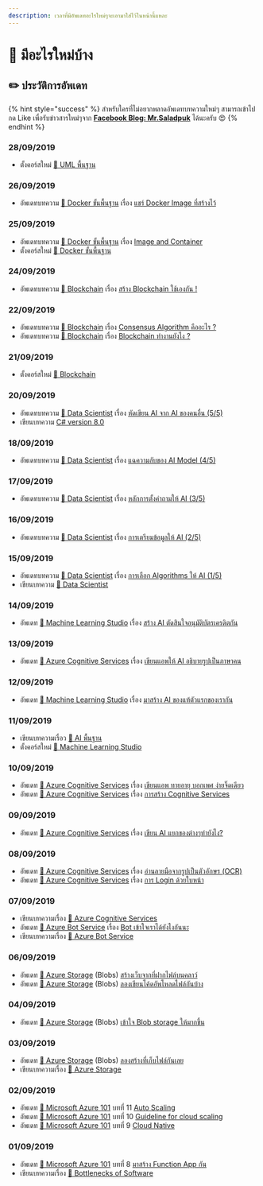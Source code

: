 ```yaml
---
description: เวลาที่มีอัพเดทอะไรใหม่ๆจะเอามาใส่ไว้ในหน้านี้แหละ
---
```


# 📰 มีอะไรใหม่บ้าง

## ✏️ ประวัติการอัพเดท

{% hint style="success" %}
สำหรับใครที่ไม่อยากพลาดอัพเดทบทความใหม่ๆ สามารถเข้าไปกด Like เพื่อรับข่าวสารใหม่ๆจาก [**Facebook Blog: Mr.Saladpuk**](https://www.facebook.com/mr.saladpuk) ได้นะครับ 😍
{% endhint %}

### 28/09/2019

* ตั้งคอร์สใหม่ [👶 UML พื้นฐาน](https://saladpuk.gitbook.io/learn/basic/uml)

### 26/09/2019

* อัพเดทบทความ [👶 Docker ขั้นพื้นฐาน](https://saladpuk.gitbook.io/learn/basic/docker) เรื่อง [แชร์ Docker Image ที่สร้างไว้](https://saladpuk.gitbook.io/learn/basic/docker/share-image)

### 25/09/2019

* อัพเดทบทความ [👶 Docker ขั้นพื้นฐาน](https://saladpuk.gitbook.io/learn/basic/docker) เรื่อง [Image and Container](https://saladpuk.gitbook.io/learn/basic/image-and-container)
* ตั้งคอร์สใหม่ [👶 Docker ขั้นพื้นฐาน](https://saladpuk.gitbook.io/learn/basic/docker)

### 24/09/2019

* อัพเดทบทความ [👶 Blockchain](https://saladpuk.gitbook.io/learn/cloud/blockchain) เรื่อง [สร้าง Blockchain ใช้เองกัน !](https://saladpuk.gitbook.io/learn/cloud/blockchain/create-eth)

### 22/09/2019

* อัพเดทบทความ [👶 Blockchain](https://saladpuk.gitbook.io/learn/cloud/blockchain) เรื่อง [Consensus Algorithm คืออะไร ?](https://saladpuk.gitbook.io/learn/cloud/blockchain/consensus-algorithm)
* อัพเดทบทความ [👶 Blockchain](https://saladpuk.gitbook.io/learn/cloud/blockchain) เรื่อง [Blockchain ทำงานยังไง ?](https://saladpuk.gitbook.io/learn/cloud/blockchain/magic)

### 21/09/2019

* ตั้งคอร์สใหม่ [👶 Blockchain](https://saladpuk.gitbook.io/learn/cloud/blockchain)

### 20/09/2019

* อัพเดทบทความ [👶 Data Scientist](https://saladpuk.gitbook.io/learn/basic/data-scientist) เรื่อง [หัดเขียน AI จาก AI ของคนอื่น \(5/5\)](https://saladpuk.gitbook.io/learn/basic/data-scientist/ai-gallery)
* เขียนบทความ [C\# version 8.0](https://saladpuk.gitbook.io/learn/beginner-1/csharp101/advanced/csharp8)

### 18/09/2019

* อัพเดทบทความ [👶 Data Scientist](https://saladpuk.gitbook.io/learn/basic/data-scientist) เรื่อง [แฉความลับของ AI Model \(4/5\)](https://saladpuk.gitbook.io/learn/basic/data-scientist/model-work)

### 17/09/2019

* อัพเดทบทความ [👶 Data Scientist](https://saladpuk.gitbook.io/learn/basic/data-scientist) เรื่อง [หลักการตั้งคำถามให้ AI \(3/5\)](https://saladpuk.gitbook.io/learn/basic/data-scientist/questions)

### 16/09/2019

* อัพเดทบทความ [👶 Data Scientist](https://saladpuk.gitbook.io/learn/basic/data-scientist) เรื่อง [การเตรียมข้อมูลให้ AI \(2/5\)](https://saladpuk.gitbook.io/learn/basic/data-scientist/data-ready)

### 15/09/2019

* อัพเดทบทความ [👶 Data Scientist](https://saladpuk.gitbook.io/learn/basic/data-scientist) เรื่อง [การเลือก Algorithms ให้ AI \(1/5\)](https://saladpuk.gitbook.io/learn/basic/data-scientist/algorithms-category)
* เขียนบทความ [👶 Data Scientist](https://saladpuk.gitbook.io/learn/basic/data-scientist)

### 14/09/2019

* อัพเดท [👶 Machine Learning Studio](https://saladpuk.gitbook.io/learn/cloud/machine-learning-studio) เรื่อง [สร้าง AI ตัดสินใจอนุมัติบัตรเครดิตกัน](https://saladpuk.gitbook.io/learn/cloud/machine-learning-studio/credit-risk)

### 13/09/2019

* อัพเดท [👶 Azure Cognitive Services](https://saladpuk.gitbook.io/learn/cloud/azure-cognitive-services) เรื่อง [เขียนแอพให้ AI อธิบายรูปเป็นภาษาคน](https://saladpuk.gitbook.io/learn/cloud/azure-cognitive-services/analyze-an-image)

### 12/09/2019

* อัพเดท [👶 Machine Learning Studio](https://saladpuk.gitbook.io/learn/cloud/machine-learning-studio) เรื่อง [มาสร้าง AI ของแท้ตัวแรกของเรากัน](https://saladpuk.gitbook.io/learn/cloud/machine-learning-studio/ml101)

### 11/09/2019

* เขียนบทความเรื่อว [👶 AI พื้นฐาน](https://saladpuk.gitbook.io/learn/basic/ai)
* ตั้งคอร์สใหม่ [👶 Machine Learning Studio](https://saladpuk.gitbook.io/learn/cloud/machine-learning-studio)

### 10/09/2019

* อัพเดท [👶 Azure Cognitive Services](https://saladpuk.gitbook.io/learn/cloud/azure-cognitive-services) เรื่อง [เขียนแอพ ทายอายุ บอกเพศ ง่ายจิ๊ดเดียว](https://saladpuk.gitbook.io/learn/cloud/azure-cognitive-services/face-detection)
* อัพเดท [👶 Azure Cognitive Services](https://saladpuk.gitbook.io/learn/cloud/azure-cognitive-services) เรื่อง [การสร้าง Cognitive Services](https://saladpuk.gitbook.io/learn/cloud/azure-cognitive-services/create-cognitiveservices)

### 09/09/2019

* อัพเดท [👶 Azure Cognitive Services](https://saladpuk.gitbook.io/learn/cloud/azure-cognitive-services) เรื่อง [เขียน AI แยกของต่างๆทำยังไง?](https://saladpuk.gitbook.io/learn/cloud/azure-cognitive-services/image-classification)

### 08/09/2019

* อัพเดท [👶 Azure Cognitive Services](https://saladpuk.gitbook.io/learn/cloud/azure-cognitive-services) เรื่อง [อ่านลายมือจากรูปเป็นตัวอักษร \(OCR\)](https://saladpuk.gitbook.io/learn/cloud/azure-cognitive-services/ocr)
* อัพเดท [👶 Azure Cognitive Services](https://saladpuk.gitbook.io/learn/cloud/azure-cognitive-services) เรื่อง [การ Login ด้วยใบหน้า](https://saladpuk.gitbook.io/learn/cloud/azure-cognitive-services/faceauth)

### 07/09/2019

* เขียนบทความเรื่อง [👶 Azure Cognitive Services](https://saladpuk.gitbook.io/learn/cloud/azure-cognitive-services)
* อัพเดท [👶 Azure Bot Service](https://saladpuk.gitbook.io/learn/cloud/azure-bot-service) เรื่อง [Bot เข้าใจเราได้ยังไงกันนะ](https://saladpuk.gitbook.io/learn/cloud/azure-bot-service/introduction)
* เขียนบทความเรื่อง [👶 Azure Bot Service](https://saladpuk.gitbook.io/learn/cloud/azure-bot-service)

### 06/09/2019

* อัพเดท [👶 Azure Storage](https://saladpuk.gitbook.io/learn/cloud/azure-storage) \(Blobs\) [สร้างเว็บจากที่ฝากไฟล์บนคลาว์](https://saladpuk.gitbook.io/learn/cloud/azure-storage/blobs/staticweb)
* อัพเดท [👶 Azure Storage](https://saladpuk.gitbook.io/learn/cloud/azure-storage) \(Blobs\) [ลองเขียนโค้ดอัพโหลดไฟล์กันบ้าง](https://saladpuk.gitbook.io/learn/cloud/azure-storage/blobs/blob-code-01)

### 04/09/2019

* อัพเดท [👶 Azure Storage](https://saladpuk.gitbook.io/learn/cloud/azure-storage) \(Blobs\) [เข้าใจ Blob storage ให้มากขึ้น](https://saladpuk.gitbook.io/learn/cloud/azure-storage/blobs/detail)

### 03/09/2019

* อัพเดท [👶 Azure Storage](https://saladpuk.gitbook.io/learn/cloud/azure-storage) \(Blobs\) [ลองสร้างที่เก็บไฟล์กันเลย](https://saladpuk.gitbook.io/learn/cloud/azure-storage/blobs/create)
* เขียนบทความเรื่อง [👶 Azure Storage](https://saladpuk.gitbook.io/learn/cloud/azure-storage)

### 02/09/2019

* อัพเดท [👶 Microsoft Azure 101](https://saladpuk.gitbook.io/learn/cloud/azure101) บทที่ 11 [Auto Scaling](https://saladpuk.gitbook.io/learn/cloud/azure101/auto-scaling)
* อัพเดท [👶 Microsoft Azure 101](https://saladpuk.gitbook.io/learn/cloud/azure101) บทที่ 10 [Guideline for cloud scaling](https://saladpuk.gitbook.io/learn/cloud/azure101/guideline-for-cloud-scaling)
* อัพเดท [👶 Microsoft Azure 101](https://saladpuk.gitbook.io/learn/cloud/azure101) บทที่ 9 [Cloud Native](https://saladpuk.gitbook.io/learn/cloud/azure101/cloud-native)

### 01/09/2019

* อัพเดท [👶 Microsoft Azure 101](https://saladpuk.gitbook.io/learn/cloud/azure101) บทที่ 8 [มาสร้าง Function App กัน](https://saladpuk.gitbook.io/learn/cloud/azure101/function-app)
* เขียนบทความเรื่อง [👦 Bottlenecks of Software](https://saladpuk.gitbook.io/learn/basic/bottlenecks) 

